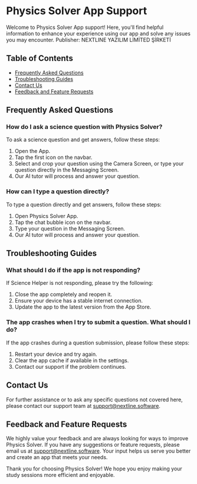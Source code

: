 # Physics Solver App Support

Welcome to Physics Solver App support! Here, you'll find helpful information to enhance your experience using our app and solve any issues you may encounter.
Publisher: NEXTLINE YAZILIM LİMİTED ŞİRKETİ
## Table of Contents
- [Frequently Asked Questions](#frequently-asked-questions)
- [Troubleshooting Guides](#troubleshooting-guides)
- [Contact Us](#contact-us)
- [Feedback and Feature Requests](#feedback-and-feature-requests)

## Frequently Asked Questions

### How do I ask a science question with Physics Solver?
To ask a science question and get answers, follow these steps:
1. Open the App.
2. Tap the first icon on the navbar.
3. Select and crop your question using the Camera Screen, or type your question directly in the Messaging Screen.
4. Our AI tutor will process and answer your question.

### How can I type a question directly?
To type a question directly and get answers, follow these steps:
1. Open Physics Solver App.
2. Tap the chat bubble icon on the navbar.
3. Type your question in the Messaging Screen.
4. Our AI tutor will process and answer your question.


## Troubleshooting Guides

### What should I do if the app is not responding?
If Science Helper is not responding, please try the following:
1. Close the app completely and reopen it.
2. Ensure your device has a stable internet connection.
3. Update the app to the latest version from the App Store.

### The app crashes when I try to submit a question. What should I do?
If the app crashes during a question submission, please follow these steps:
1. Restart your device and try again.
2. Clear the app cache if available in the settings.
3. Contact our support if the problem continues.

## Contact Us
For further assistance or to ask any specific questions not covered here, please contact our support team at support@nextline.software.

## Feedback and Feature Requests

We highly value your feedback and are always looking for ways to improve Physics Solver. If you have any suggestions or feature requests, please email us at support@nextline.software. Your input helps us serve you better and create an app that meets your needs.

Thank you for choosing Physics Solver! We hope you enjoy making your study sessions more efficient and enjoyable.
